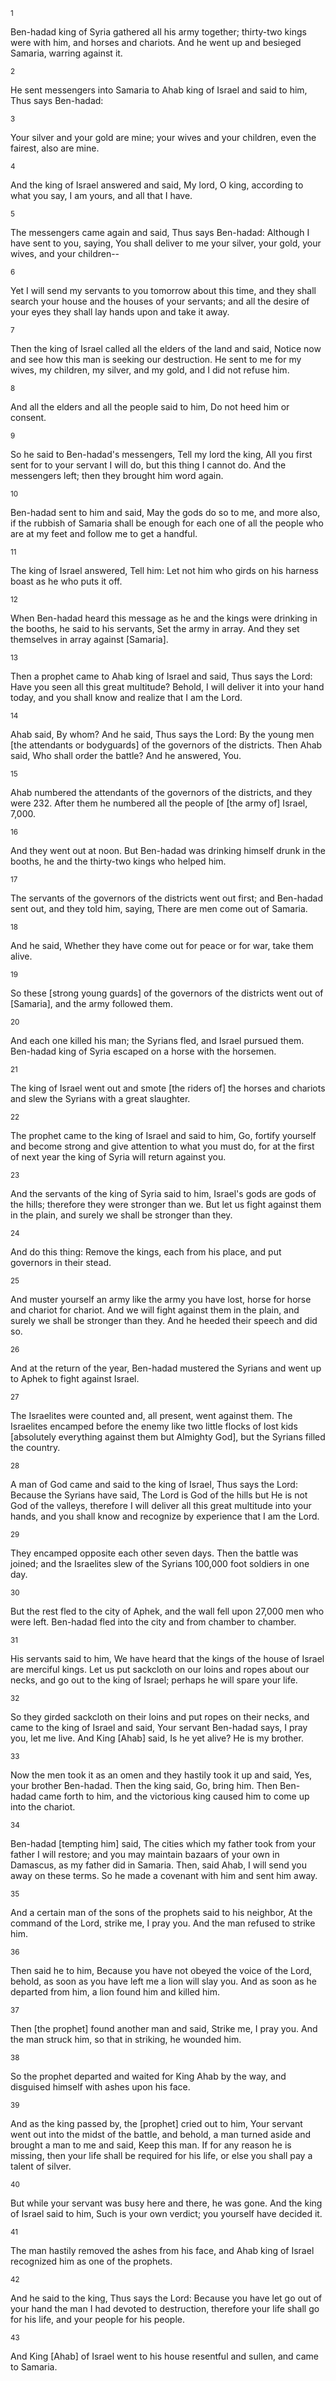 <sup>1</sup> 

Ben-hadad king of Syria gathered all his army together; thirty-two kings were with him, and horses and chariots. And he went up and besieged Samaria, warring against it. 

<sup>2</sup> 

He sent messengers into Samaria to Ahab king of Israel and said to him, Thus says Ben-hadad: 

<sup>3</sup> 

Your silver and your gold are mine; your wives and your children, even the fairest, also are mine. 

<sup>4</sup> 

And the king of Israel answered and said, My lord, O king, according to what you say, I am yours, and all that I have. 

<sup>5</sup> 

The messengers came again and said, Thus says Ben-hadad: Although I have sent to you, saying, You shall deliver to me your silver, your gold, your wives, and your children-- 

<sup>6</sup> 

Yet I will send my servants to you tomorrow about this time, and they shall search your house and the houses of your servants; and all the desire of your eyes they shall lay hands upon and take it away. 

<sup>7</sup> 

Then the king of Israel called all the elders of the land and said, Notice now and see how this man is seeking our destruction. He sent to me for my wives, my children, my silver, and my gold, and I did not refuse him. 

<sup>8</sup> 

And all the elders and all the people said to him, Do not heed him or consent. 

<sup>9</sup> 

So he said to Ben-hadad's messengers, Tell my lord the king, All you first sent for to your servant I will do, but this thing I cannot do. And the messengers left; then they brought him word again. 

<sup>10</sup> 

Ben-hadad sent to him and said, May the gods do so to me, and more also, if the rubbish of Samaria shall be enough for each one of all the people who are at my feet and follow me to get a handful. 

<sup>11</sup> 

The king of Israel answered, Tell him: Let not him who girds on his harness boast as he who puts it off. 

<sup>12</sup> 

When Ben-hadad heard this message as he and the kings were drinking in the booths, he said to his servants, Set the army in array. And they set themselves in array against [Samaria]. 

<sup>13</sup> 

Then a prophet came to Ahab king of Israel and said, Thus says the Lord: Have you seen all this great multitude? Behold, I will deliver it into your hand today, and you shall know and realize that I am the Lord. 

<sup>14</sup> 

Ahab said, By whom? And he said, Thus says the Lord: By the young men [the attendants or bodyguards] of the governors of the districts. Then Ahab said, Who shall order the battle? And he answered, You. 

<sup>15</sup> 

Ahab numbered the attendants of the governors of the districts, and they were 232. After them he numbered all the people of [the army of] Israel, 7,000. 

<sup>16</sup> 

And they went out at noon. But Ben-hadad was drinking himself drunk in the booths, he and the thirty-two kings who helped him. 

<sup>17</sup> 

The servants of the governors of the districts went out first; and Ben-hadad sent out, and they told him, saying, There are men come out of Samaria. 

<sup>18</sup> 

And he said, Whether they have come out for peace or for war, take them alive. 

<sup>19</sup> 

So these [strong young guards] of the governors of the districts went out of [Samaria], and the army followed them. 

<sup>20</sup> 

And each one killed his man; the Syrians fled, and Israel pursued them. Ben-hadad king of Syria escaped on a horse with the horsemen. 

<sup>21</sup> 

The king of Israel went out and smote [the riders of] the horses and chariots and slew the Syrians with a great slaughter. 

<sup>22</sup> 

The prophet came to the king of Israel and said to him, Go, fortify yourself and become strong and give attention to what you must do, for at the first of next year the king of Syria will return against you. 

<sup>23</sup> 

And the servants of the king of Syria said to him, Israel's gods are gods of the hills; therefore they were stronger than we. But let us fight against them in the plain, and surely we shall be stronger than they. 

<sup>24</sup> 

And do this thing: Remove the kings, each from his place, and put governors in their stead. 

<sup>25</sup> 

And muster yourself an army like the army you have lost, horse for horse and chariot for chariot. And we will fight against them in the plain, and surely we shall be stronger than they. And he heeded their speech and did so. 

<sup>26</sup> 

And at the return of the year, Ben-hadad mustered the Syrians and went up to Aphek to fight against Israel. 

<sup>27</sup> 

The Israelites were counted and, all present, went against them. The Israelites encamped before the enemy like two little flocks of lost kids [absolutely everything against them but Almighty God], but the Syrians filled the country. 

<sup>28</sup> 

A man of God came and said to the king of Israel, Thus says the Lord: Because the Syrians have said, The Lord is God of the hills but He is not God of the valleys, therefore I will deliver all this great multitude into your hands, and you shall know and recognize by experience that I am the Lord. 

<sup>29</sup> 

They encamped opposite each other seven days. Then the battle was joined; and the Israelites slew of the Syrians 100,000 foot soldiers in one day. 

<sup>30</sup> 

But the rest fled to the city of Aphek, and the wall fell upon 27,000 men who were left. Ben-hadad fled into the city and from chamber to chamber. 

<sup>31</sup> 

His servants said to him, We have heard that the kings of the house of Israel are merciful kings. Let us put sackcloth on our loins and ropes about our necks, and go out to the king of Israel; perhaps he will spare your life. 

<sup>32</sup> 

So they girded sackcloth on their loins and put ropes on their necks, and came to the king of Israel and said, Your servant Ben-hadad says, I pray you, let me live. And King [Ahab] said, Is he yet alive? He is my brother. 

<sup>33</sup> 

Now the men took it as an omen and they hastily took it up and said, Yes, your brother Ben-hadad. Then the king said, Go, bring him. Then Ben-hadad came forth to him, and the victorious king caused him to come up into the chariot. 

<sup>34</sup> 

Ben-hadad [tempting him] said, The cities which my father took from your father I will restore; and you may maintain bazaars of your own in Damascus, as my father did in Samaria. Then, said Ahab, I will send you away on these terms. So he made a covenant with him and sent him away. 

<sup>35</sup> 

And a certain man of the sons of the prophets said to his neighbor, At the command of the Lord, strike me, I pray you. And the man refused to strike him. 

<sup>36</sup> 

Then said he to him, Because you have not obeyed the voice of the Lord, behold, as soon as you have left me a lion will slay you. And as soon as he departed from him, a lion found him and killed him. 

<sup>37</sup> 

Then [the prophet] found another man and said, Strike me, I pray you. And the man struck him, so that in striking, he wounded him. 

<sup>38</sup> 

So the prophet departed and waited for King Ahab by the way, and disguised himself with ashes upon his face. 

<sup>39</sup> 

And as the king passed by, the [prophet] cried out to him, Your servant went out into the midst of the battle, and behold, a man turned aside and brought a man to me and said, Keep this man. If for any reason he is missing, then your life shall be required for his life, or else you shall pay a talent of silver. 

<sup>40</sup> 

But while your servant was busy here and there, he was gone. And the king of Israel said to him, Such is your own verdict; you yourself have decided it. 

<sup>41</sup> 

The man hastily removed the ashes from his face, and Ahab king of Israel recognized him as one of the prophets. 

<sup>42</sup> 

And he said to the king, Thus says the Lord: Because you have let go out of your hand the man I had devoted to destruction, therefore your life shall go for his life, and your people for his people. 

<sup>43</sup> 

And King [Ahab] of Israel went to his house resentful and sullen, and came to Samaria.